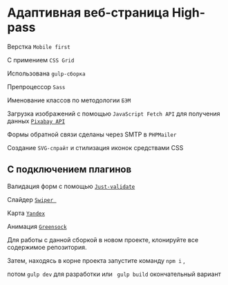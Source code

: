 # Адаптивная веб-страница High-pass
 Верстка `Mobile first`

C примением `CSS Grid`

Использована `gulp-сборка` 

Препроцессор `Sass`

Именование классов по методологии `БЭМ`

Загрузка изображений с помощью `JavaScript Fetch API` для получения данных [`Pixabay API`](https://pixabay.com/)

Формы обратной связи сделаны через SMTP в `PHPMailer`

Создание  `SVG-спрайт` и стилизация иконок средствами CSS

## С подключением плагинов

Валидация форм с помощью [`Just-validate`](https://github.com/horprogs/Just-validate)

Слайдер [`Swiper `](https://swiperjs.com)

Kартa [`Yandex`](https://yandex.ru/dev)

Анимация [`Greensock`](https://greensock.com/gsap/)

Для работы с данной сборкой в новом проекте, клонируйте все содержимое репозитория.

Затем, находясь в корне проекта запустите команду  `npm i` ,

потом `gulp dev` для разработки или ` gulp build` окончательный вариант
